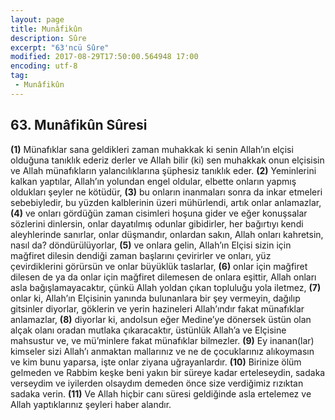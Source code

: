 ```yaml
---
layout: page
title: Munâfikûn
description: Sûre
excerpt: "63'ncü Sûre"
modified: 2017-08-29T17:50:00.564948 17:00
encoding: utf-8
tag: 
 - Munâfikûn
---
```


## 63. Munâfikûn Sûresi

**(1)** Münafıklar sana geldikleri zaman  muhakkak ki senin Allah’ın elçisi olduğuna tanıklık ederiz derler ve Allah bilir (ki) sen muhakkak onun elçisisin ve Allah münafıkların yalancılıklarına şüphesiz tanıklık eder.
**(2)** Yeminlerini kalkan yaptılar, Allah’ın yolundan engel oldular, elbette onların yapmış oldukları şeyler ne kötüdür, 
**(3)** bu onların inanmaları sonra da inkar etmeleri sebebiyledir, bu yüzden kalblerinin üzeri mühürlendi, artık onlar anlamazlar,
**(4)** ve onları gördüğün zaman cisimleri hoşuna gider ve eğer konuşsalar sözlerini dinlersin, onlar dayatılmış odunlar gibidirler, her bağırtıyı kendi aleyhlerinde sanırlar, onlar düşmandır, onlardan sakın, Allah onları kahretsin, nasıl da? döndürülüyorlar,
**(5)** ve onlara gelin, Allah’ın Elçisi sizin için mağfiret dilesin dendiği zaman başlarını çevirirler ve onları, yüz çevirdiklerini görürsün ve onlar büyüklük taslarlar,
**(6)** onlar için mağfiret dilesen de ya da onlar için mağfiret dilemesen de onlara eşittir, Allah onları asla bağışlamayacaktır, çünkü Allah yoldan çıkan topluluğu yola iletmez,
**(7)** onlar ki, Allah’ın Elçisinin yanında bulunanlara bir şey vermeyin, dağılıp gitsinler diyorlar, göklerin ve yerin hazineleri Allah’ındır fakat münafıklar anlamazlar,
**(8)** diyorlar ki, andolsun eğer Medine’ye dönersek üstün olan alçak olanı oradan mutlaka çıkaracaktır, üstünlük Allah’a ve Elçisine mahsustur ve, ve mü’minlere fakat münafıklar bilmezler.
**(9)** Ey inanan(lar) kimseler sizi Allah’ı anmaktan mallarınız ve ne de çocuklarınız alıkoymasın ve kim bunu yaparsa, işte onlar ziyana uğrayanlardır.
**(10)** Birinize ölüm gelmeden ve Rabbim keşke beni yakın bir süreye kadar erteleseydin, sadaka verseydim ve iyilerden olsaydım demeden önce size verdiğimiz rızıktan sadaka verin.
**(11)** Ve Allah hiçbir canı süresi geldiğinde asla ertelemez ve Allah yaptıklarınız şeyleri haber alandır.
